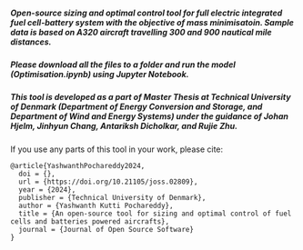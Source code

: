 ##### Open-source sizing and optimal control tool for full electric integrated fuel cell-battery system with the objective of mass minimisatoin. Sample data is based on A320 aircraft travelling 300 and 900 nautical mile distances.

##### Please download all the files to a folder and run the model (Optimisation.ipynb) using Jupyter Notebook.

##### This tool is developed as a part of Master Thesis at Technical University of Denmark (Department of Energy Conversion and Storage, and Department of Wind and Energy Systems) under the guidance of Johan Hjelm, Jinhyun Chang, Antariksh Dicholkar, and Rujie Zhu.

If you use any parts of this tool in your work, please cite:

```
@article{YashwanthPochareddy2024,
  doi = {},
  url = {https://doi.org/10.21105/joss.02809},
  year = {2024},
  publisher = {Technical University of Denmark},
  author = {Yashwanth Kutti Pochareddy},
  title = {An open­-source tool for sizing and optimal control of fuel cells and batteries powered air­crafts},
  journal = {Journal of Open Source Software}
}
```
